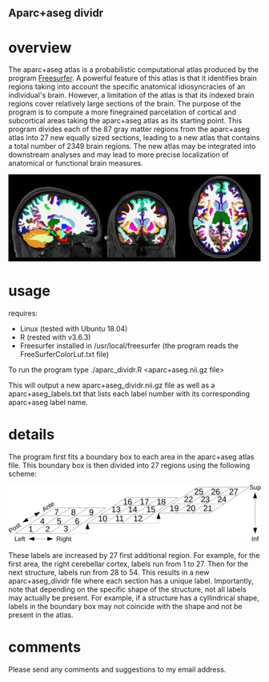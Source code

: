 ## Aparc+aseg dividr

# overview
The aparc+aseg atlas is a probabilistic computational atlas produced by the program [Freesurfer](https://surfer.nmr.mgh.harvard.edu/). A powerful feature of this atlas is that it identifies brain regions taking into account the specific anatomical idiosyncracies of an individual's brain. However, a limitation of the atlas is that its indexed brain regions cover relatively large sections of the brain. The purpose of the program is to compute a more finegrained parcelation of cortical and subcortical areas taking the aparc+aseg atlas as its starting point. This program divides each of the 87 gray matter regions from the aparc+aseg atlas into 27 new equally sized sections, leading to a new atlas that contains a total number of 2349 brain regions. The new atlas may be integrated into downstream analyses and may lead to more precise localization of anatomical or functional brain measures.

![hippo](https://github.com/iamnielsjanssen/aparcDividr/blob/master/aparc_dividr_loop.gif)

# usage
requires:
* Linux (tested with Ubuntu 18.04)
* R (rested with v3.6.3)
* Freesurfer installed in /usr/local/freesurfer (the program reads the FreeSurferColorLut.txt file)

To run the program type
./aparc_dividr.R <aparc+aseg.nii.gz file>

This will output a new aparc+aseg_dividr.nii.gz file as well as a aparc+aseg_labels.txt that lists each label number with its corresponding aparc+aseg label name.

# details
The program first fits a boundary box to each area in the aparc+aseg atlas file. This boundary box is then divided into 27 regions using the following scheme:

![hippo](https://github.com/iamnielsjanssen/aparcDividr/blob/master/detail_labels.png)

These labels are increased by 27 first additional region. For example, for the first area, the right cerebellar cortex, labels run from 1 to 27. Then for the next structure, labels run from 28 to 54. This results in a new aparc+aseg_dividr file where each section has a unique label. Importantly, note that depending on the specific shape of the structure, not all labels may actually be present. For example, if a structure has a cyllindrical shape, labels in the boundary box may not coincide with the shape and not be present in the atlas. 

# comments
Please send any comments and suggestions to my email address.
